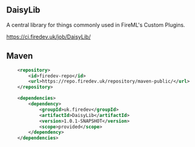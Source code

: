 ## DaisyLib

A central library for things commonly used in FireML's Custom Plugins.

https://ci.firedev.uk/job/DaisyLib/

## Maven

```xml
    <repository>
        <id>firedev-repo</id>
        <url>https://repo.firedev.uk/repository/maven-public/</url>
    </repository>
```
```xml
    <dependencies>
        <dependency>
            <groupId>uk.firedev</groupId>
            <artifactId>DaisyLib</artifactId>
            <version>1.0.1-SNAPSHOT</version>
            <scope>provided</scope>
        </dependency>
    </dependencies>
```

